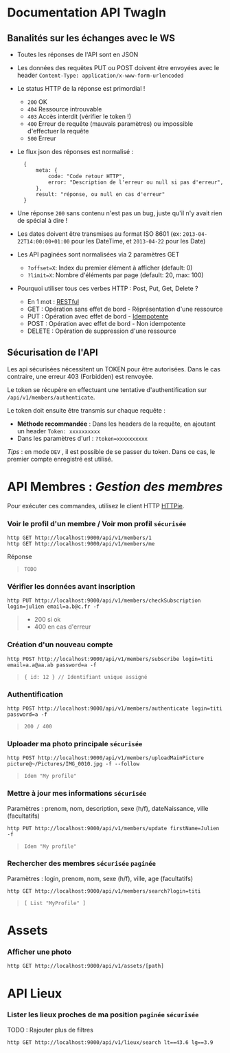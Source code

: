 # Documentation API TwagIn

## Banalités sur les échanges avec le WS

* Toutes les réponses de l'API sont en JSON
* Les données des requêtes PUT ou POST doivent être envoyées avec le header `Content-Type: application/x-www-form-urlencoded`
* Le status HTTP de la réponse est primordial !
  * `200` OK
  * `404` Ressource introuvable
  * `403` Accès interdit (vérifier le token !)
  * `400` Erreur de requête (mauvais paramètres) ou impossible d'effectuer la requête
  * `500` Erreur 
* Le flux json des réponses est normalisé :

	    {
            meta: {
                code: "Code retour HTTP",
                error: "Description de l'erreur ou null si pas d'erreur",
            },
            result: "réponse, ou null en cas d'erreur"
        }
* Une réponse `200` sans contenu n'est pas un bug, juste qu'il n'y avait rien de spécial à dire !
* Les dates doivent être transmises au format ISO 8601 (ex: `2013-04-22T14:00:00+01:00` pour les DateTime, et `2013-04-22` pour les Date)
* Les API paginées sont normalisées via 2 paramètres GET
  * `?offset=X`: Index du premier élément à afficher (default: 0)
  * `?limit=X`: Nombre d'éléments par page (default: 20, max: 100)
* Pourquoi utiliser tous ces verbes HTTP : Post, Put, Get, Delete ?
  * En 1 mot : [RESTful](http://en.wikipedia.org/wiki/Representational_state_transfer)
  * GET : Opération sans effet de bord - Réprésentation d'une ressource
  * PUT : Opération avec effet de bord - [Idempotente](http://fr.wikipedia.org/wiki/Idempotence#En_informatique)
  * POST : Opération avec effet de bord - Non idempotente
  * DELETE : Opération de suppression d'une ressource


## Sécurisation de l'API

Les api sécurisées nécessitent un TOKEN pour être autorisées. Dans le cas contraire, une erreur 403 (Forbidden) est renvoyée.

Le token se récupère en effectuant une tentative d'authentification sur `/api/v1/members/authenticate`.

Le token doit ensuite être transmis sur chaque requête :

* **Méthode recommandée** : Dans les headers de la requête, en ajoutant un header `Token: xxxxxxxxxx` 
* Dans les paramètres d'url : `?token=xxxxxxxxxx`

*Tips* : en mode `DEV` , il est possible de se passer du token. Dans ce cas, le premier compte enregistré est utilisé.

# API Membres : *Gestion des membres*

Pour exécuter ces commandes, utilisez le client HTTP [HTTPie](https://github.com/jkbr/httpie).

### Voir le profil d'un membre / Voir mon profil `sécurisée`

    http GET http://localhost:9000/api/v1/members/1
    http GET http://localhost:9000/api/v1/members/me

Réponse
    
>     TODO

### Vérifier les données avant inscription

    http PUT http://localhost:9000/api/v1/members/checkSubscription login=julien email=a.b@c.fr -f

>    * 200 si ok
>    * 400 en cas d'erreur

### Création d'un nouveau compte

    http POST http://localhost:9000/api/v1/members/subscribe login=titi email=a.a@aa.ab password=a -f

>     { id: 12 } // Identifiant unique assigné

### Authentification

    http POST http://localhost:9000/api/v1/members/authenticate login=titi password=a -f

>     200 / 400

### Uploader ma photo principale `sécurisée`

    http POST http://localhost:9000/api/v1/members/uploadMainPicture picture@~/Pictures/IMG_0010.jpg -f --follow

>     Idem "My profile"

### Mettre à jour mes informations `sécurisée`

Paramètres : prenom, nom, description, sexe (h/f), dateNaissance, ville (facultatifs)

    http PUT http://localhost:9000/api/v1/members/update firstName=Julien -f

>     Idem "My profile"

### Rechercher des membres `sécurisée` `paginée`

Paramètres : login, prenom, nom, sexe (h/f), ville, age (facultatifs)

    http GET http://localhost:9000/api/v1/members/search?login=titi
    
>     [ List "MyProfile" ]

# Assets

### Afficher une photo

    http GET http://localhost:9000/api/v1/assets/[path]

# API Lieux

### Lister les lieux proches de ma position `paginée` `sécurisée`

TODO : Rajouter plus de filtres

    http GET http://localhost:9000/api/v1/lieux/search lt==43.6 lg==3.9
